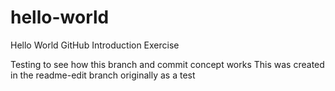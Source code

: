 # hello-world
Hello World GitHub Introduction Exercise

Testing to see how this branch and commit concept works
This was created in the readme-edit branch originally as a test
